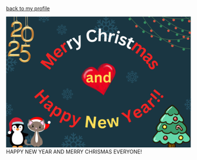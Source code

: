 
[back to my profile](https://qlerdev.github.io/)

![alt text](/img/hny_chrismas_punnakan.png)
HAPPY NEW YEAR AND MERRY CHRISMAS EVERYONE!
